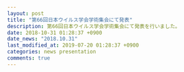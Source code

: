 ```yaml
---
layout: post
title: "第66回日本ウイルス学会学術集会にて発表"
description: 第66回日本ウイルス学会学術集会にて発表を行いました。
date: 2018-10-31 01:28:37 +0900
date_news: "2018.10.31"
last_modified_at: 2019-07-20 01:28:37 +0900
categories: news presentation
comments: true
---
```

